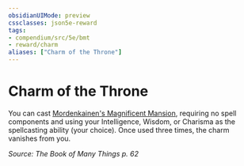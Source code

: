```yaml
---
obsidianUIMode: preview
cssclasses: json5e-reward
tags:
- compendium/src/5e/bmt
- reward/charm
aliases: ["Charm of the Throne"]
---
```

# Charm of the Throne

You can cast [Mordenkainen's Magnificent Mansion](z_compendium/spells/mordenkainens-magnificent-mansion.md), requiring no spell components and using your Intelligence, Wisdom, or Charisma as the spellcasting ability (your choice). Once used three times, the charm vanishes from you.

*Source: The Book of Many Things p. 62*